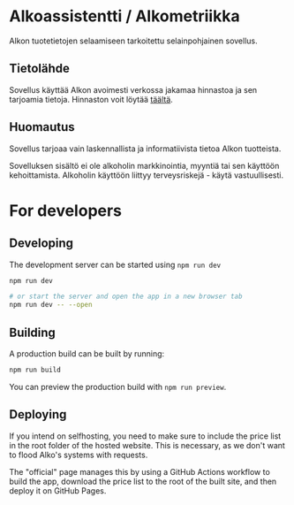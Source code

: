 # Alkoassistentti / Alkometriikka

Alkon tuotetietojen selaamiseen tarkoitettu selainpohjainen sovellus.

## Tietolähde

Sovellus käyttää Alkon avoimesti verkossa jakamaa hinnastoa ja sen tarjoamia tietoja. Hinnaston voit löytää [täältä](https://www.alko.fi/INTERSHOP/static/WFS/Alko-OnlineShop-Site/-/Alko-OnlineShop/fi_FI/Alkon%20Hinnasto%20Tekstitiedostona/alkon-hinnasto-tekstitiedostona.xlsx).

## Huomautus

Sovellus tarjoaa vain laskennallista ja informatiivista tietoa Alkon tuotteista.

Sovelluksen sisältö ei ole alkoholin markkinointia, myyntiä tai sen käyttöön kehoittamista. Alkoholin käyttöön liittyy terveysriskejä - käytä vastuullisesti.

# For developers

## Developing

The development server can be started using `npm run dev`
```sh
npm run dev

# or start the server and open the app in a new browser tab
npm run dev -- --open
```

## Building

A production build can be built by running:
```sh
npm run build
```

You can preview the production build with `npm run preview`.

## Deploying

If you intend on selfhosting, you need to make sure to include the price list in the root folder of the hosted website. This is necessary, as we don't want to flood Alko's systems with requests.

The "official" page manages this by using a GitHub Actions workflow to build the app, download the price list to the root of the built site, and then deploy it on GitHub Pages.
